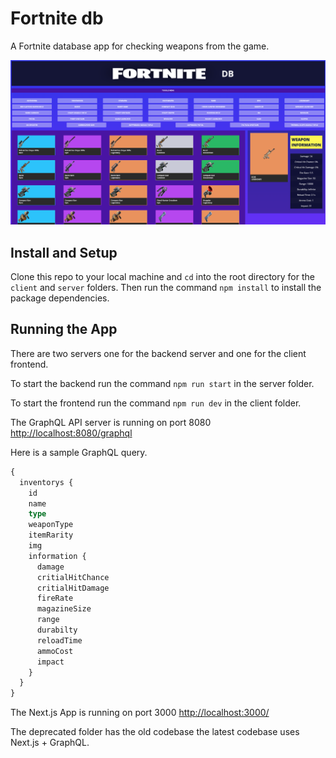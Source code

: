 # Fortnite db

A Fortnite database app for checking weapons from the game.

![Fortnite DB App](/img/fortnite-db.png 'Fortnite DB App')

## Install and Setup

Clone this repo to your local machine and `cd` into the root directory for the `client` and `server` folders. Then run the command `npm install` to install the package dependencies.

## Running the App

There are two servers one for the backend server and one for the client frontend.

To start the backend run the command `npm run start` in the server folder.

To start the frontend run the command `npm run dev` in the client folder.

The GraphQL API server is running on port 8080 [http://localhost:8080/graphql](http://localhost:8080/graphql)

Here is a sample GraphQL query.

```graphql
{
  inventorys {
    id
    name
    type
    weaponType
    itemRarity
    img
    information {
      damage
      critialHitChance
      critialHitDamage
      fireRate
      magazineSize
      range
      durabilty
      reloadTime
      ammoCost
      impact
    }
  }
}
```

The Next.js App is running on port 3000 [http://localhost:3000/](http://localhost:3000/)

The deprecated folder has the old codebase the latest codebase uses Next.js + GraphQL.
